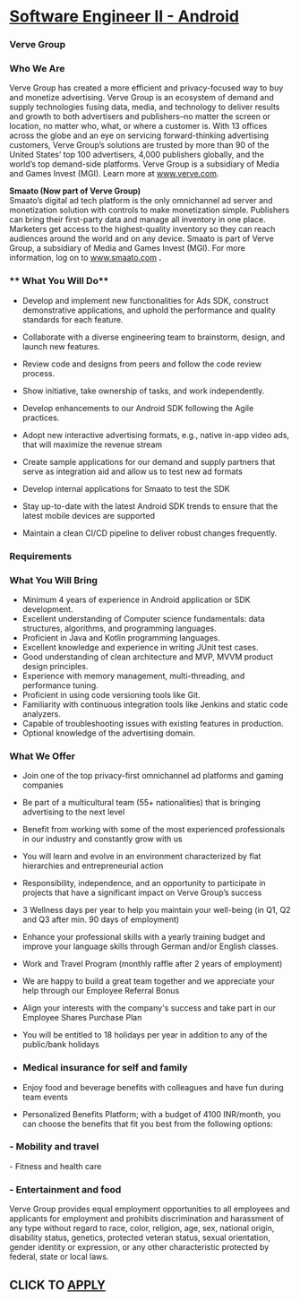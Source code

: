 # [Software Engineer II - Android](https://www.remotewlb.com/apply/software-engineer-ii-android-68117)  
### Verve Group  
####  

### **Who We Are**

Verve Group has created a more efficient and privacy-focused way to buy and monetize advertising. Verve Group is an ecosystem of demand and supply technologies fusing data, media, and technology to deliver results and growth to both advertisers and publishers–no matter the screen or location, no matter who, what, or where a customer is. With 13 offices across the globe and an eye on servicing forward-thinking advertising customers, Verve Group’s solutions are trusted by more than 90 of the United States’ top 100 advertisers, 4,000 publishers globally, and the world’s top demand-side platforms. Verve Group is a subsidiary of Media and Games Invest (MGI). Learn more at www.verve.com.

 **Smaato (Now part of Verve Group)**  
Smaato’s digital ad tech platform is the only omnichannel ad server and monetization solution with controls to make monetization simple. Publishers can bring their first-party data and manage all inventory in one place. Marketers get access to the highest-quality inventory so they can reach audiences around the world and on any device. Smaato is part of Verve Group, a subsidiary of Media and Games Invest (MGI). For more information, log on to www.smaato.com **.**

###  ** **What You Will Do****

  * Develop and implement new functionalities for Ads SDK, construct demonstrative applications, and uphold the performance and quality standards for each feature.

  * Collaborate with a diverse engineering team to brainstorm, design, and launch new features.

  * Review code and designs from peers and follow the code review process.

  * Show initiative, take ownership of tasks, and work independently.

  * Develop enhancements to our Android SDK following the Agile practices.

  * Adopt new interactive advertising formats, e.g., native in-app video ads, that will maximize the revenue stream

  * Create sample applications for our demand and supply partners that serve as integration aid and allow us to test new ad formats

  * Develop internal applications for Smaato to test the SDK

  * Stay up-to-date with the latest Android SDK trends to ensure that the latest mobile devices are supported

  * Maintain a clean CI/CD pipeline to deliver robust changes frequently.

### Requirements

###  **What You Will Bring**

  * Minimum 4 years of experience in Android application or SDK development.
  * Excellent understanding of Computer science fundamentals: data structures, algorithms, and programming languages.
  * Proficient in Java and Kotlin programming languages.
  * Excellent knowledge and experience in writing JUnit test cases.
  * Good understanding of clean architecture and MVP, MVVM product design principles.
  * Experience with memory management, multi-threading, and performance tuning.
  * Proficient in using code versioning tools like Git.
  * Familiarity with continuous integration tools like Jenkins and static code analyzers.
  * Capable of troubleshooting issues with existing features in production.
  * Optional knowledge of the advertising domain.

### What We Offer

  * Join one of the top privacy-first omnichannel ad platforms and gaming companies

  * Be part of a multicultural team (55+ nationalities) that is bringing advertising to the next level

  * Benefit from working with some of the most experienced professionals in our industry and constantly grow with us

  * You will learn and evolve in an environment characterized by flat hierarchies and entrepreneurial action

  * Responsibility, independence, and an opportunity to participate in projects that have a significant impact on Verve Group’s success

  * 3 Wellness days per year to help you maintain your well-being (in Q1, Q2 and Q3 after min. 90 days of employment)

  * Enhance your professional skills with a yearly training budget and improve your language skills through German and/or English classes.

  * Work and Travel Program (monthly raffle after 2 years of employment)

  * We are happy to build a great team together and we appreciate your help through our Employee Referral Bonus

  * Align your interests with the company's success and take part in our Employee Shares Purchase Plan

  * You will be entitled to 18 holidays per year in addition to any of the public/bank holidays

  * ### Medical insurance for self and family

  * Enjoy food and beverage benefits with colleagues and have fun during team events

  * Personalized Benefits Platform; with a budget of 4100 INR/month, you can choose the benefits that fit you best from the following options:

### \- Mobility and travel

\- Fitness and health care

### \- Entertainment and food

Verve Group provides equal employment opportunities to all employees and applicants for employment and prohibits discrimination and harassment of any type without regard to race, color, religion, age, sex, national origin, disability status, genetics, protected veteran status, sexual orientation, gender identity or expression, or any other characteristic protected by federal, state or local laws.

  
## CLICK TO [APPLY](https://www.remotewlb.com/apply/software-engineer-ii-android-68117)

